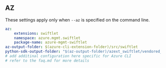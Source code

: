 ## AZ

These settings apply only when `--az` is specified on the command line.

``` yaml $(az)
az:
    extensions: swiftlet
    namespace: azure.mgmt.swiftlet
    package-name: azure-mgmt-swiftlet
az-output-folder: $(azure-cli-extension-folder)/src/swiftlet
python-sdk-output-folder: "$(az-output-folder)/azext_swiftlet/vendored_sdks/swiftlet"
# add additinal configuration here specific for Azure CLI
# refer to the faq.md for more details
```

